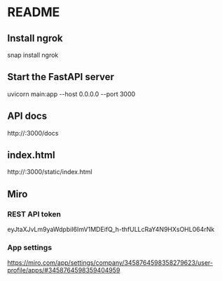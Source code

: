 # README

## Install ngrok
snap install ngrok

## Start the FastAPI server
uvicorn main:app --host 0.0.0.0 --port 3000

## API docs
http://<your-cloud-vm-ip>:3000/docs

## index.html
http://<your-cloud-vm-ip>:3000/static/index.html


## Miro

### REST API token
eyJtaXJvLm9yaWdpbiI6ImV1MDEifQ_h-thfULLcRaY4N9HXsOHL064rNk

### App settings
https://miro.com/app/settings/company/3458764598358279623/user-profile/apps/#3458764598359404959


